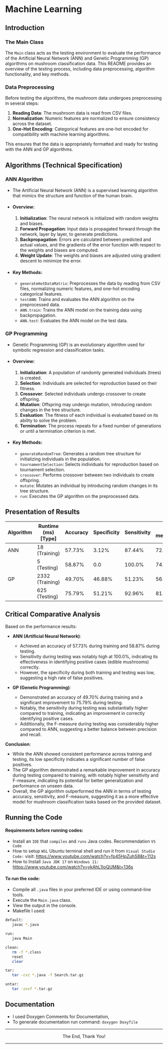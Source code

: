 # Machine Learning

## Introduction

### The Main Class

The `Main` class acts as the testing environment to evaluate the performance of the Artificial Neural Network (ANN) and Genetic Programming (GP) algorithms on mushroom classification data. This README provides an overview of the testing process, including data preprocessing, algorithm functionality, and key methods.

### Data Preprocessing

Before testing the algorithms, the mushroom data undergoes preprocessing in several steps:

1. **Reading Data**: The mushroom data is read from CSV files.
2. **Normalization**: Numeric features are normalized to ensure consistency across the dataset.
3. **One-Hot Encoding**: Categorical features are one-hot encoded for compatibility with machine learning algorithms.

This ensures that the data is appropriately formatted and ready for testing with the ANN and GP algorithms.

## Algorithms (Technical Specification)

### ANN Algorithm

- The Artificial Neural Network (ANN) is a supervised learning algorithm that mimics the structure and function of the human brain.
- #### Overview:
    1. **Initialization**: The neural network is initialized with random weights and biases.
    2. **Forward Propagation**: Input data is propagated forward through the network, layer by layer, to generate predictions.
    3. **Backpropagation**: Errors are calculated between predicted and actual values, and the gradients of the error function with respect to the weights and biases are computed.
    4. **Weight Update**: The weights and biases are adjusted using gradient descent to minimize the error.

- #### Key Methods:

    - `generateHotDataMatrix`: Preprocesses the data by reading from CSV files, normalizing numeric features, and one-hot encoding categorical features.
    - `testANN`: Trains and evaluates the ANN algorithm on the preprocessed data.
    - `ANN.train`: Trains the ANN model on the training data using backpropagation.
    - `ANN.test`: Evaluates the ANN model on the test data.

### GP Programming

- Genetic Programming (GP) is an evolutionary algorithm used for symbolic regression and classification tasks.

- #### Overview:

    1. **Initialization**: A population of randomly generated individuals (trees) is created.
    2. **Selection**: Individuals are selected for reproduction based on their fitness.
    3. **Crossover**: Selected individuals undergo crossover to create offspring.
    4. **Mutation**: Offspring may undergo mutation, introducing random changes in the tree structure.
    5. **Evaluation**: The fitness of each individual is evaluated based on its ability to solve the problem.
    6. **Termination**: The process repeats for a fixed number of generations or until a termination criterion is met.

- #### Key Methods:

    - `generateRandomTree`: Generates a random tree structure for initializing individuals in the population.
    - `tournamentSelection`: Selects individuals for reproduction based on tournament selection.
    - `crossover`: Performs crossover between two individuals to create offspring.
    - `mutate`: Mutates an individual by introducing random changes in its tree structure.
    - `run`: Executes the GP algorithm on the preprocessed data.

## Presentation of Results

| Algorithm | Runtime (ms) [Type] | Accuracy | Specificity | Sensitivity | F-measure |
|-----------|----------------------|----------|-------------|-------------|------------|
| ANN       | 18 (Training)        | 57.73%   | 3.12%       | 87.44%      | 72.83%     |
|           | 5 (Testing)          | 58.87%   | 0.0         | 100.0%      | 74.11%     |
| GP        | 2332 (Training)      | 49.70%   | 46.88%      | 51.23%      | 56.89%     |
|           | 625 (Testing)        | 75.79%   | 51.21%      | 92.96%      | 81.89%     |

## Critical Comparative Analysis

Based on the performance results:

- **ANN (Artificial Neural Network)**:
  - Achieved an accuracy of 57.73% during training and 58.87% during testing.
  - Sensitivity during testing was notably high at 100.0%, indicating its effectiveness in identifying positive cases (edible mushrooms) correctly.
  - However, the specificity during both training and testing was low, suggesting a high rate of false positives.

- **GP (Genetic Programming)**:
  - Demonstrated an accuracy of 49.70% during training and a significant improvement to 75.79% during testing.
  - Notably, the sensitivity during testing was substantially higher compared to training, indicating an improvement in correctly identifying positive cases.
  - Additionally, the F-measure during testing was considerably higher compared to ANN, suggesting a better balance between precision and recall.

**Conclusion**:
- While the ANN showed consistent performance across training and testing, its low specificity indicates a significant number of false positives.
- The GP algorithm demonstrated a remarkable improvement in accuracy during testing compared to training, with notably higher sensitivity and F-measure, indicating its potential for better generalization and performance on unseen data.
- Overall, the GP algorithm outperformed the ANN in terms of testing accuracy, sensitivity, and F-measure, suggesting it as a more effective model for mushroom classification tasks based on the provided dataset.

## Running the Code

#### Requirements before running codes:

- Install an `IDE` that `compiles` and `runs` Java codes. Recommendation `VS Code`
- How to setup `WSL` Ubuntu terminal shell and run it from `Visual Studio Code:`
  visit: https://www.youtube.com/watch?v=fp45HpZuhS8&t=112s
- How to Install `Java JDK 17` on `Windows 11:` https://www.youtube.com/watch?v=ykAhL1IoQUM&t=136s

####  To run the code:

- Compile all `.java` files in your preferred IDE or using command-line tools.
- Execute the `Main.java` class.
- View the output in the console.
- Makefile I used:
```bash
default:
   javac *.java

run:
   java Main

clean:
   rm -f *.class
   reset
   clear

tar:
   tar -cvz *.java -f Search.tar.gz

untar:
   tar -zxvf *.tar.gz
```

## Documentation

- I used Doxygen Comments for Documentation,
- To generate documentation run command: ```doxygen Doxyfile ```

---

<p align="center"> The End, Thank You! </P>

---
